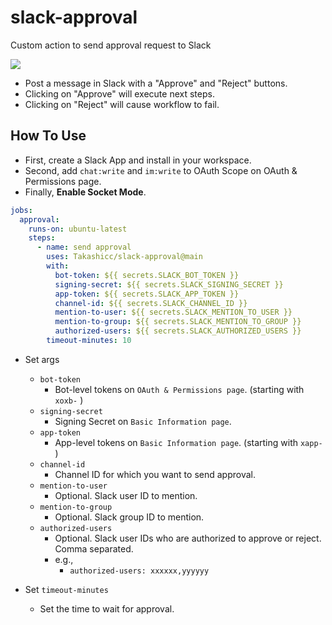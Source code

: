 # slack-approval

Custom action to send approval request to Slack

![](https://user-images.githubusercontent.com/35091584/195488201-acc24277-5e0c-431f-a4b3-21b4430d5d80.png)

- Post a message in Slack with a "Approve" and "Reject" buttons.
- Clicking on "Approve" will execute next steps.
- Clicking on "Reject" will cause workflow to fail.

## How To Use

- First, create a Slack App and install in your workspace.
- Second, add `chat:write` and `im:write` to OAuth Scope on OAuth & Permissions page.
- Finally, **Enable Socket Mode**.

```yml
jobs:
  approval:
    runs-on: ubuntu-latest
    steps:
      - name: send approval
        uses: Takashicc/slack-approval@main
        with:
          bot-token: ${{ secrets.SLACK_BOT_TOKEN }}
          signing-secret: ${{ secrets.SLACK_SIGNING_SECRET }}
          app-token: ${{ secrets.SLACK_APP_TOKEN }}
          channel-id: ${{ secrets.SLACK_CHANNEL_ID }}
          mention-to-user: ${{ secrets.SLACK_MENTION_TO_USER }}
          mention-to-group: ${{ secrets.SLACK_MENTION_TO_GROUP }}
          authorized-users: ${{ secrets.SLACK_AUTHORIZED_USERS }}
        timeout-minutes: 10
```

- Set args
  - `bot-token`
    - Bot-level tokens on `OAuth & Permissions page`. (starting with `xoxb-` )
  - `signing-secret`
    - Signing Secret on `Basic Information page`.
  - `app-token`
    - App-level tokens on `Basic Information page`. (starting with `xapp-` )
  - `channel-id`
    - Channel ID for which you want to send approval.
  - `mention-to-user`
    - Optional. Slack user ID to mention.
  - `mention-to-group`
    - Optional. Slack group ID to mention.
  - `authorized-users`
    - Optional. Slack user IDs who are authorized to approve or reject. Comma separated.
    - e.g.,
      - `authorized-users: xxxxxx,yyyyyy`

- Set `timeout-minutes`
  - Set the time to wait for approval.
